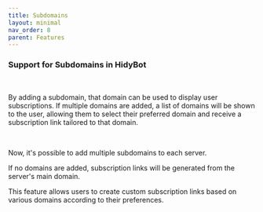 ```yaml
---
title: Subdomains
layout: minimal
nav_order: 8
parent: Features
---
```


<head>
    <meta charset="utf-8">
    <link rel="stylesheet" href="https://b3h1z.github.io/HidyBot-Docs/assets/css/en-style.css">
    <link rel="icon" href="https://b3h1z.github.io/HidyBot-Docs/favicon.ico" type="image/x-icon">
</head>
<div>
<h3>Support for Subdomains in HidyBot</h3>
<br>
<p>By adding a subdomain, that domain can be used to display user subscriptions. If multiple domains are added, a list of domains will be shown to the user, allowing them to select their preferred domain and receive a subscription link tailored to that domain.</p>
<br>
<p>Now, it's possible to add multiple subdomains to each server.</p>
<p>If no domains are added, subscription links will be generated from the server's main domain.</p>
<p>This feature allows users to create custom subscription links based on various domains according to their preferences.</p>
</div>